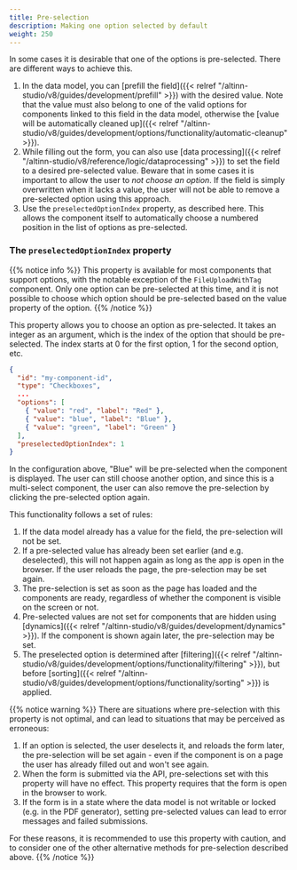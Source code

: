 ```yaml
---
title: Pre-selection
description: Making one option selected by default
weight: 250
---
```


In some cases it is desirable that one of the options is pre-selected. There are different ways to achieve this.

1. In the data model, you can [prefill the field]({{< relref "/altinn-studio/v8/guides/development/prefill" >}}) with the desired value. Note that
   the value must also belong to one of the valid options for components linked to this field in the data model,
   otherwise the [value will be automatically cleaned up]({{< relref "/altinn-studio/v8/guides/development/options/functionality/automatic-cleanup" >}}).
2. While filling out the form, you can also use [data processing]({{< relref "/altinn-studio/v8/reference/logic/dataprocessing" >}})
   to set the field to a desired pre-selected value. Beware that in some cases it is important to allow the user
   to _not choose an option_. If the field is simply overwritten when it lacks a value, the user will not be able
   to remove a pre-selected option using this approach.
3. Use the `preselectedOptionIndex` property, as described here. This allows the component itself to automatically choose
   a numbered position in the list of options as pre-selected.

### The `preselectedOptionIndex` property

{{% notice info %}}
This property is available for most components that support options, with the notable exception of the `FileUploadWithTag`
component. Only one option can be pre-selected at this time, and it is not possible to choose which option should
be pre-selected based on the value property of the option.
{{% /notice %}}

This property allows you to choose an option as pre-selected. It takes an integer as an argument, which is the index
of the option that should be pre-selected. The index starts at 0 for the first option, 1 for the second option, etc.

```json
{
  "id": "my-component-id",
  "type": "Checkboxes",
  ...
  "options": [
    { "value": "red", "label": "Red" },
    { "value": "blue", "label": "Blue" },
    { "value": "green", "label": "Green" }
  ],
  "preselectedOptionIndex": 1
}
```

In the configuration above, "Blue" will be pre-selected when the component is displayed. The user can still choose
another option, and since this is a multi-select component, the user can also remove the pre-selection by clicking
the pre-selected option again.

This functionality follows a set of rules:

1. If the data model already has a value for the field, the pre-selection will not be set.
2. If a pre-selected value has already been set earlier (and e.g. deselected), this will not happen again as long as
   the app is open in the browser. If the user reloads the page, the pre-selection may be set again.
3. The pre-selection is set as soon as the page has loaded and the components are ready, regardless of whether the
   component is visible on the screen or not.
4. Pre-selected values are not set for components that are hidden using [dynamics]({{< relref "/altinn-studio/v8/guides/development/dynamics" >}}). If
   the component is shown again later, the pre-selection may be set.
5. The preselected option is determined after [filtering]({{< relref "/altinn-studio/v8/guides/development/options/functionality/filtering" >}}), but before [sorting]({{< relref "/altinn-studio/v8/guides/development/options/functionality/sorting" >}}) is applied.

{{% notice warning %}}
There are situations where pre-selection with this property is not optimal, and can lead to situations that may be
perceived as erroneous:

1. If an option is selected, the user deselects it, and reloads the form later, the pre-selection will be set again -
   even if the component is on a page the user has already filled out and won't see again.
2. When the form is submitted via the API, pre-selections set with this property will have no effect. This property
   requires that the form is open in the browser to work.
3. If the form is in a state where the data model is not writable or locked (e.g. in the PDF generator),
   setting pre-selected values can lead to error messages and failed submissions.

For these reasons, it is recommended to use this property with caution, and to consider one of the other alternative
methods for pre-selection described above.
{{% /notice %}}
